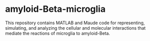 # amyloid-Beta-microglia
This repository contains MATLAB and Maude code for representing, simulating, and analyzing the cellular and molecular interactions that mediate the reactions of microglia to amyloid-Beta.
